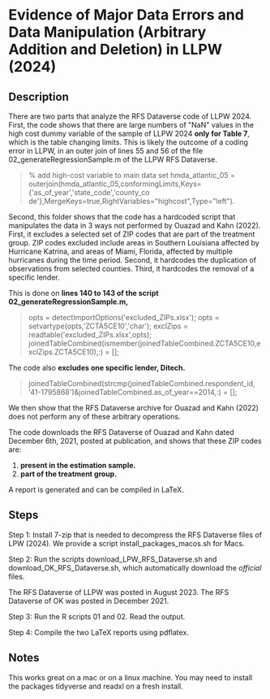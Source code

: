 # Evidence of Major Data Errors and Data Manipulation (Arbitrary Addition and Deletion) in LLPW (2024)

## Description

There are two parts that analyze the RFS Dataverse code of LLPW 2024. First, the code shows that there are large numbers of "NaN" values in the high cost dummy variable of the sample of LLPW 2024 **only for Table 7**, which is the table changing limits. This is likely the outcome of a coding error in LLPW, in an outer join of lines 55 and 56 of the file 02_generateRegressionSample.m of the LLPW RFS Dataverse.
> % add high-cost variable to main data set
> hmda_atlantic_05 = outerjoin(hmda_atlantic_05,conformingLimits,Keys={'as_of_year','state_code','county_co de'},MergeKeys=true,RightVariables="highcost",Type="left").

Second, this folder shows that the code has a hardcoded script that manipulates the data in 3 ways not performed by Ouazad and Kahn (2022). First, it excludes a selected set of ZIP codes that are part of the treatment group. ZIP codes excluded include areas in Southern Louisiana affected by Hurricane Katrina, and areas of Miami, Florida, affected by multiple hurricanes during the time period. Second, it hardcodes the duplication of observations from selected counties. Third, it hardcodes the removal of a specific lender. 

This is done on **lines 140 to 143 of the script 02_generateRegressionSample.m,**
> opts = detectImportOptions('excluded_ZIPs.xlsx');
> opts = setvartype(opts,'ZCTA5CE10','char');
> exclZips = readtable('excluded_ZIPs.xlsx',opts); joinedTableCombined(ismember(joinedTableCombined.ZCTA5CE10,exclZips.ZCTA5CE10),:) = [];

The code also **excludes one specific lender, Ditech.**
> joinedTableCombined(strcmp(joinedTableCombined.respondent_id, '41-1795868')&joinedTableCombined.as_of_year==2014,:) = [];

We then show that the RFS Dataverse archive for Ouazad and Kahn (2022) does not perform any of these arbitrary operations. 

The code downloads the RFS Dataverse of Ouazad and Kahn dated December 6th, 2021, posted at publication, and shows that these ZIP codes are:

1. **present in the estimation sample.**
2. **part of the treatment group.**

A report is generated and can be compiled in LaTeX.

## Steps


Step 1: Install 7-zip that is needed to decompress the RFS Dataverse files of LPW (2024). We provide a script install_packages_macos.sh for Macs.

Step 2: Run the scripts download_LPW_RFS_Dataverse.sh and download_OK_RFS_Dataverse.sh, which automatically download the *official* files.

The RFS Dataverse of LLPW was posted in August 2023. The RFS Dataverse of OK was posted in December 2021.

Step 3: Run the R scripts 01 and 02. Read the output.

Step 4: Compile the two LaTeX reports using pdflatex.

## Notes

This works great on a mac or on a linux machine. You may need to install the packages tidyverse and readxl on a fresh install.

